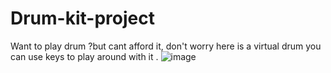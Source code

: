 # Drum-kit-project
Want to play drum ?but cant afford it, don't worry here is a virtual drum you can use keys to play around with it .
![image](https://user-images.githubusercontent.com/84190009/129674359-c7cec41c-80a6-4896-814e-92fbab9c1449.png)
